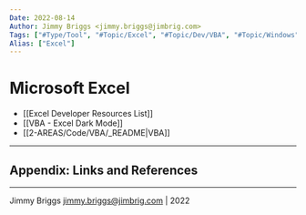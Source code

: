 ```yaml
---
Date: 2022-08-14
Author: Jimmy Briggs <jimmy.briggs@jimbrig.com>
Tags: ["#Type/Tool", "#Topic/Excel", "#Topic/Dev/VBA", "#Topic/Windows"]
Alias: ["Excel"]
---
```


# Microsoft Excel

- [[Excel Developer Resources List]]
- [[VBA - Excel Dark Mode]]
- [[2-AREAS/Code/VBA/_README|VBA]]

***

## Appendix: Links and References

***

Jimmy Briggs <jimmy.briggs@jimbrig.com> | 2022